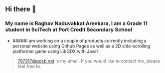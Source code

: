 ## Hi there 👋
### My name is Raghav Naduvakkat Areekara, I am a Grade 11 student in SciTech at Port Credit Secondary School

- #####I am working on a couple of products currently including a personal website using Github Pages as well as a 2D side-scrolling platformer game using LibGDX with Java!

> <797317@pdsb.net> is my email. If you would like to contact me, please feel free to.

<!--
**raghavn1/raghavn1** is a ✨ _special_ ✨ repository because its `README.md` (this file) appears on your GitHub profile.

Here are some ideas to get you started:

- 🔭 I’m currently working on ...
- 🌱 I’m currently learning ...
- 👯 I’m looking to collaborate on ...
- 🤔 I’m looking for help with ... 
- 💬 Ask me about ...
- 📫 How to reach me: ...
- 😄 Pronouns: ...
- ⚡ Fun fact: ...
-->




